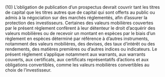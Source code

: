 (10) L’obligation de publication d’un prospectus devrait couvrir tant les titres de capital que les titres autres que de capital qui sont offerts au public ou admis à la négociation sur des marchés réglementés, afin d’assurer la protection des investisseurs. Certaines des valeurs mobilières couvertes par le présent règlement confèrent à leur détenteur le droit d’acquérir des valeurs mobilières ou de recevoir un montant en espèces par le biais d’un règlement en espèces déterminé par référence à d’autres instruments, notamment des valeurs mobilières, des devises, des taux d’intérêt ou des rendements, des matières premières ou d’autres indices ou indicateurs. Le présent règlement s’applique notamment aux warrants, aux warrants couverts, aux certificats, aux certificats représentatifs d’actions et aux obligations convertibles, comme les valeurs mobilières convertibles au choix de l’investisseur.